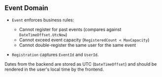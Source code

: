 ## Event Domain

- `Event` enforces business rules:
  - Cannot register for past events (compares against `DateTimeOffset.UtcNow`)
  - Cannot exceed event capacity (`RegisteredCount < MaxCapacity`)
  - Cannot double-register the same user for the same event

- `Registration` captures `EventId` and `UserId`.

Dates from the backend are stored as UTC (`DateTimeOffset`) and should be rendered in the user's local time by the frontend.